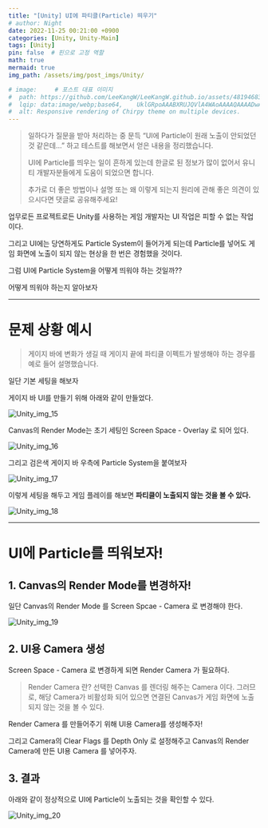 ```yaml
---
title: "[Unity] UI에 파티클(Particle) 띄우기"
# author: Night
date: 2022-11-25 00:21:00 +0900
categories: [Unity, Unity-Main]
tags: [Unity]
pin: false  # 핀으로 고정 역할
math: true
mermaid: true
img_path: /assets/img/post_imgs/Unity/

# image:     # 포스트 대표 이미지
#  path: https://github.com/LeeKangW/LeeKangW.github.io/assets/48194683/7e5b8251-2544-4eea-b702-ad59aa404e9e
#  lqip: data:image/webp;base64,    UklGRpoAAABXRUJQVlA4WAoAAAAQAAAADwAABwAAQUxQSDIAAAARL0AmbZurmr57yyIiqE8oiG0bejIYEQTgqiDA9vqnsUSI6H+oAERp2HZ65qP/VIAWAFZQOCBCAAAA8AEAnQEqEAAIAAVAfCWkAALp8sF8rgRgAP7o9FDvMCkMde9PK7euH5M1m6VWoDXf2FkP3BqV0ZYbO6NA/VFIAAAA
#  alt: Responsive rendering of Chirpy theme on multiple devices.
---
```


> 일하다가 질문을 받아 처리하는 중 문득 “UI에 Particle이 원래 노출이 안되었던 것 같은데…” 하고 테스트를 해보면서 얻은 내용을 정리했습니다.
> 
> UI에 Particle를 띄우는 일이 흔하게 있는데 한글로 된 정보가 많이 없어서 유니티 개발자분들에게 도움이 되었으면 합니다.
> 
> 추가로 더 좋은 방법이나 설명 또는 왜 이렇게 되는지 원리에 관해 좋은 의견이 있으시다면 댓글로 공유해주세요!

업무로든 프로젝트로든 Unity를 사용하는 게임 개발자는 UI 작업은 피할 수 없는 작업이다.

그리고 UI에는 당연하게도 Particle System이 들어가게 되는데 Particle를 넣어도 게임 화면에 노출이 되지 않는 현상을 한 번은 경험했을 것이다.

그럼 UI에 Particle System을 어떻게 띄워야 하는 것일까??

어떻게 띄워야 하는지 알아보자

---

# 문제 상황 예시

> 게이지 바에 변화가 생길 때 게이지 끝에 파티클 이펙트가 발생해야 하는 경우를 예로 들어 설명했습니다.

일단 기본 세팅을 해보자

게이지 바 UI를 만들기 위해 아래와 같이 만들었다.

![Unity_img_15](Unity_img_15.png)

Canvas의 Render Mode는 초기 세팅인 Screen Space - Overlay 로 되어 있다.

![Unity_img_16](Unity_img_16.png)

그리고 검은색 게이지 바 우측에 Particle System을 붙여보자

![Unity_img_17](Unity_img_17.png)

이렇게 세팅을 해두고 게임 플레이를 해보면 **파티클이 노출되지 않는 것을 볼 수 있다.**

![Unity_img_18](Unity_img_18.png)

---

# UI에 Particle를 띄워보자!

## 1\. Canvas의 Render Mode를 변경하자!

일단 Canvas의 Render Mode 를 Screen Spcae - Camera 로 변경해야 한다.

![Unity_img_19](Unity_img_19.png)

## 2\. UI용 Camera 생성

Screen Space - Camera 로 변경하게 되면 Render Camera 가 필요하다.

> Render Camera 란? 선택한 Canvas 를 렌더링 해주는 Camera 이다. 그러므로, 해당 Camera가 비활성화 되어 있으면 연결된 Canvas가 게임 화면에 노출되지 않는 것을 볼 수 있다.

Render Camera 를 만들어주기 위해 UI용 Camera를 생성해주자!

그리고 Camera의 Clear Flags 를 Depth Only 로 설정해주고 Canvas의 Render Camera에 만든 UI용 Camera 를 넣어주자.

## 3\. 결과

아래와 같이 정상적으로 UI에 Particle이 노출되는 것을 확인할 수 있다.

![Unity_img_20](Unity_img_20.png)
